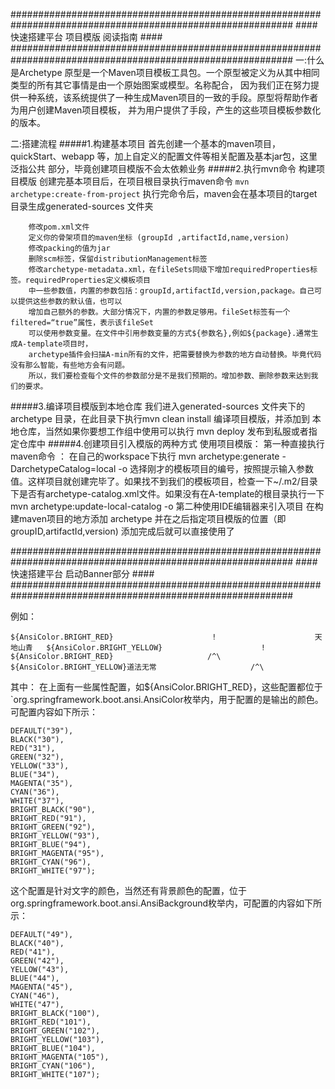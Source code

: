 ###########################################################################################################
                               ####   快速搭建平台 项目模版 阅读指南  ####
###########################################################################################################
一:什么是Archetype
原型是一个Maven项目模板工具包。一个原型被定义为从其中相同类型的所有其它事情是由一个原始图案或模型。名称配合，
因为我们正在努力提供一种系统，该系统提供了一种生成Maven项目的一致的手段。原型将帮助作者为用户创建Maven项目模板，
并为用户提供了手段，产生的这些项目模板参数化的版本。

二:搭建流程
#####1.构建基本项目
        首先创建一个基本的maven项目，quickStart、webapp 等，加上自定义的配置文件等相关配置及基本jar包，这里泛指公共
        部分，毕竟创建项目模版不会太依赖业务
#####2.执行mvn命令 构建项目模版
        创建完基本项目后，在项目根目录执行maven命令  `mvn archetype:create-from-project`
        执行完命令后，maven会在基本项目的target目录生成generated-sources 文件夹
       
        修改pom.xml文件
        定义你的骨架项目的maven坐标 (groupId ,artifactId,name,version)
        修改packing的值为jar
        删除scm标签，保留distributionManagement标签
        修改archetype-metadata.xml，在fileSets同级下增加requiredProperties标签。requiredProperties定义模板项目
        中一些参数值，内置的参数包括：groupId,artifactId,version,package。自己可以提供这些参数的默认值，也可以
        增加自己额外的参数。大部分情况下，内置的参数足够用。fileSet标签有一个filtered=“true”属性，表示该fileSet
        可以使用参数变量。在文件中引用参数变量的方式${参数名},例如${package}.通常生成A-template项目时，
        archetype插件会扫描A-min所有的文件，把需要替换为参数的地方自动替换。毕竟代码没有那么智能，有些地方会有问题。
        所以，我们要检查每个文件的参数部分是不是我们预期的。增加参数、删除参数来达到我们的要求。
#####3.编译项目模版到本地仓库
        我们进入generated-sources 文件夹下的archetype 目录，在此目录下执行mvn clean install 编译项目模版，并添加到
        本地仓库，当然如果你要想工作组中使用可以执行 mvn deploy 发布到私服或者指定仓库中
#####4.创建项目引入模版的两种方式
        使用项目模版：
        第一种直接执行maven命令 ：
        在自己的workspace下执行  mvn archetype:generate -DarchetypeCatalog=local  -o 
        选择刚才的模板项目的编号，按照提示输入参数值。这样项目就创建完毕了。如果找不到我们的模板项目，检查一下~/.m2/目录下是否有archetype-catalog.xml文件。如果没有在A-template的根目录执行一下 
        mvn archetype:update-local-catalog -o
        第二种使用IDE编辑器来引入项目
        在构建maven项目的地方添加 archetype 并在之后指定项目模版的位置（即 groupID,artifactId,version)
        添加完成后就可以直接使用了
        
###########################################################################################################
                               ####   快速搭建平台 启动Banner部分 ####
###########################################################################################################

例如：

    ${AnsiColor.BRIGHT_RED}                      !                      天地山青   ${AnsiColor.BRIGHT_YELLOW}                      !
    ${AnsiColor.BRIGHT_RED}                     /^\                        ${AnsiColor.BRIGHT_YELLOW}道法无常                     /^\

其中：
在上面有一些属性配置，如${AnsiColor.BRIGHT_RED}，这些配置都位于`org.springframework.boot.ansi.AnsiColor枚举内，用于配置的是输出的颜色。可配置内容如下所示：

    DEFAULT("39"),
    BLACK("30"),
    RED("31"),
    GREEN("32"),
    YELLOW("33"),
    BLUE("34"),
    MAGENTA("35"),
    CYAN("36"),
    WHITE("37"),
    BRIGHT_BLACK("90"),
    BRIGHT_RED("91"),
    BRIGHT_GREEN("92"),
    BRIGHT_YELLOW("93"),
    BRIGHT_BLUE("94"),
    BRIGHT_MAGENTA("95"),
    BRIGHT_CYAN("96"),
    BRIGHT_WHITE("97");
这个配置是针对文字的颜色，当然还有背景颜色的配置，位于org.springframework.boot.ansi.AnsiBackground枚举内，可配置的内容如下所示：

    DEFAULT("49"),
    BLACK("40"),
    RED("41"),
    GREEN("42"),
    YELLOW("43"),
    BLUE("44"),
    MAGENTA("45"),
    CYAN("46"),
    WHITE("47"),
    BRIGHT_BLACK("100"),
    BRIGHT_RED("101"),
    BRIGHT_GREEN("102"),
    BRIGHT_YELLOW("103"),
    BRIGHT_BLUE("104"),
    BRIGHT_MAGENTA("105"),
    BRIGHT_CYAN("106"),
    BRIGHT_WHITE("107");


